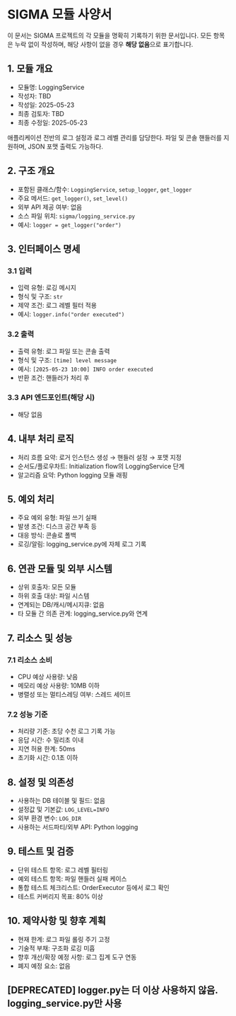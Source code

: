 # SIGMA 모듈 사양서

이 문서는 SIGMA 프로젝트의 각 모듈을 명확히 기록하기 위한 문서입니다. 모든 항목은 누락 없이 작성하며, 해당 사항이 없을 경우 **해당 없음**으로 표기합니다.

## 1. 모듈 개요
* 모듈명: LoggingService
* 작성자: TBD
* 작성일: 2025-05-23
* 최종 검토자: TBD
* 최종 수정일: 2025-05-23

애플리케이션 전반의 로그 설정과 로그 레벨 관리를 담당한다. 파일 및 콘솔 핸들러를
지원하며, JSON 포맷 출력도 가능하다.

## 2. 구조 개요
* 포함된 클래스/함수: `LoggingService`, `setup_logger`, `get_logger`
* 주요 메서드: `get_logger()`, `set_level()`
* 외부 API 제공 여부: 없음
* 소스 파일 위치: `sigma/logging_service.py`
* 예시: `logger = get_logger("order")`

## 3. 인터페이스 명세
### 3.1 입력
* 입력 유형: 로깅 메시지
* 형식 및 구조: `str`
* 제약 조건: 로그 레벨 필터 적용
* 예시: `logger.info("order executed")`

### 3.2 출력
* 출력 유형: 로그 파일 또는 콘솔 출력
* 형식 및 구조: `[time] level message`
* 예시: `[2025-05-23 10:00] INFO order executed`
* 반환 조건: 핸들러가 처리 후

### 3.3 API 엔드포인트(해당 시)
* 해당 없음

## 4. 내부 처리 로직
* 처리 흐름 요약: 로거 인스턴스 생성 → 핸들러 설정 → 포맷 지정
* 순서도/플로우차트: Initialization flow의 LoggingService 단계
* 알고리즘 요약: Python logging 모듈 래핑

## 5. 예외 처리
* 주요 예외 유형: 파일 쓰기 실패
* 발생 조건: 디스크 공간 부족 등
* 대응 방식: 콘솔로 폴백
* 로깅/알림: logging_service.py에 자체 로그 기록

## 6. 연관 모듈 및 외부 시스템
* 상위 호출자: 모든 모듈
* 하위 호출 대상: 파일 시스템
* 연계되는 DB/캐시/메시지큐: 없음
* 타 모듈 간 의존 관계: logging_service.py와 연계

## 7. 리소스 및 성능
### 7.1 리소스 소비
* CPU 예상 사용량: 낮음
* 메모리 예상 사용량: 10MB 이하
* 병렬성 또는 멀티스레딩 여부: 스레드 세이프

### 7.2 성능 기준
* 처리량 기준: 초당 수천 로그 기록 가능
* 응답 시간: 수 밀리초 이내
* 지연 허용 한계: 50ms
* 초기화 시간: 0.1초 이하

## 8. 설정 및 의존성
* 사용하는 DB 테이블 및 필드: 없음
* 설정값 및 기본값: `LOG_LEVEL=INFO`
* 외부 환경 변수: `LOG_DIR`
* 사용하는 서드파티/외부 API: Python logging

## 9. 테스트 및 검증
* 단위 테스트 항목: 로그 레벨 필터링
* 예외 테스트 항목: 파일 핸들러 실패 케이스
* 통합 테스트 체크리스트: OrderExecutor 등에서 로그 확인
* 테스트 커버리지 목표: 80% 이상

## 10. 제약사항 및 향후 계획
* 현재 한계: 로그 파일 롤링 주기 고정
* 기술적 부채: 구조화 로깅 미흡
* 향후 개선/확장 예정 사항: 로그 집계 도구 연동
* 폐지 예정 요소: 없음

## [DEPRECATED] logger.py는 더 이상 사용하지 않음. logging_service.py만 사용
